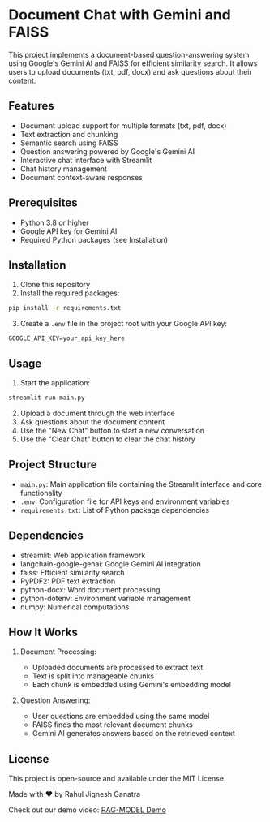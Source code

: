 # Document Chat with Gemini and FAISS

This project implements a document-based question-answering system using Google's Gemini AI and FAISS for efficient similarity search. It allows users to upload documents (txt, pdf, docx) and ask questions about their content.

## Features

- Document upload support for multiple formats (txt, pdf, docx)
- Text extraction and chunking
- Semantic search using FAISS
- Question answering powered by Google's Gemini AI
- Interactive chat interface with Streamlit
- Chat history management
- Document context-aware responses

## Prerequisites

- Python 3.8 or higher
- Google API key for Gemini AI
- Required Python packages (see Installation)

## Installation

1. Clone this repository
2. Install the required packages:
```bash
pip install -r requirements.txt
```

3. Create a `.env` file in the project root with your Google API key:
```
GOOGLE_API_KEY=your_api_key_here
```

## Usage

1. Start the application:
```bash
streamlit run main.py
```

2. Upload a document through the web interface
3. Ask questions about the document content
4. Use the "New Chat" button to start a new conversation
5. Use the "Clear Chat" button to clear the chat history

## Project Structure

- `main.py`: Main application file containing the Streamlit interface and core functionality
- `.env`: Configuration file for API keys and environment variables
- `requirements.txt`: List of Python package dependencies

## Dependencies

- streamlit: Web application framework
- langchain-google-genai: Google Gemini AI integration
- faiss: Efficient similarity search
- PyPDF2: PDF text extraction
- python-docx: Word document processing
- python-dotenv: Environment variable management
- numpy: Numerical computations

## How It Works

1. Document Processing:
   - Uploaded documents are processed to extract text
   - Text is split into manageable chunks
   - Each chunk is embedded using Gemini's embedding model

2. Question Answering:
   - User questions are embedded using the same model
   - FAISS finds the most relevant document chunks
   - Gemini AI generates answers based on the retrieved context

## License

This project is open-source and available under the MIT License.

Made with ❤️ by Rahul Jignesh Ganatra

Check out our demo video: [RAG-MODEL Demo](https://drive.google.com/file/d/12ZVjraYD_tRaoflJDZlx0Db1dqnmbi-e/view?usp=drive_link)